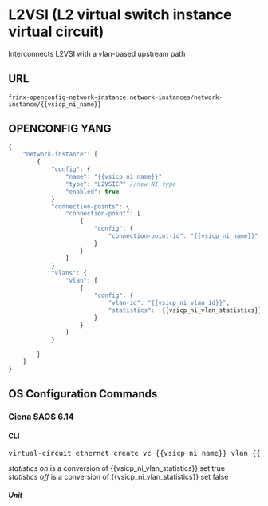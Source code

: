 # L2VSI (L2 virtual switch instance virtual circuit)

Interconnects L2VSI with a vlan-based upstream path

## URL

```
frinx-openconfig-network-instance:network-instances/network-instance/{{vsicp_ni_name}}
```

## OPENCONFIG YANG

```javascript
{
    "network-instance": [
        {
            "config": {
                "name": "{{vsicp_ni_name}}"
                "type": "L2VSICP" //new NI type
                "enabled": true
            }
            "connection-points": {
                "connection-point": [
                    {
                        "config": {
                            "connection-point-id": "{{vsicp_ni_name}}"
                        } 
                    }
                ]
            }
            "vlans": {
                "vlan": [
                    {
                        "config": {
                            "vlan-id": "{{vsicp_ni_vlan_id}}",
                            "statistics":  {{vsicp_ni_vlan_statistics}}
                        } 
                    }
                ]
            }

        }
    ]
}
```

## OS Configuration Commands

### Ciena SAOS 6.14

#### CLI

<pre>
virtual-circuit ethernet create vc {{vsicp_ni_name}} vlan {{vsicp_ni_vlan_id}} statistics {{vsicp_ni_vlan_statistics}}
</pre>

*statistics on* is a conversion of {{vsicp_ni_vlan_statistics}} set true  
*statistics off* is a conversion of {{vsicp_ni_vlan_statistics}} set false


##### Unit
